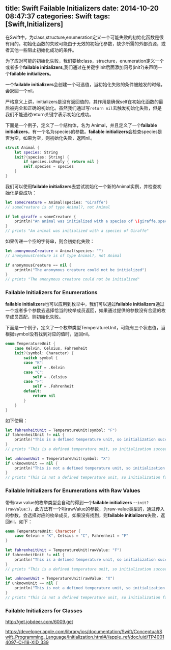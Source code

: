 title: Swift Failable Initializers
date: 2014-10-20 08:47:37
categories: Swift
tags: [Swift,Initializers]
---
在Swift中，为class,structure,enumeration定义一个可能失败的初始化函数是很有用的。初始化函数的失败可能由于无效的初始化参数，缺少所需的外部资源，或者其他一些阻止初始化成功的条件。

为了应对可能的初始化失败，我们要给class，structure，enumeration定义一个或者多个**failable initializers**,我们通过在关键字init后面添加问号(init?)来声明一个**failable initializers**。

<!-- more -->

一个**failable initializers**会创建一个可选值，当初始化失败的条件被触发的时候，会返回一个nil。

严格意义上讲，initializers是没有返回值的，其作用是确保self在初始化函数的最后被完全和正确的初始化。虽然我们通过写`return nil`去触发初始化失败，但是我们不能通过return关键字表示初始化成功。

下面是一个例子，定义了一个结构体，名为 Animal，并且定义了一个**failable initializers**，有一个名为species的参数。**failable initializers**会检查species是否为空，如果为空，则初始化失败，返回nil。
```swift
struct Animal {
    let species: String
    init?(species: String) {
        if species.isEmpty { return nil }
        self.species = species
    }
}
```
我们可以使用**failable initializers**去尝试初始化一个新的Animal实例，并检查初始化是否成功：
```swift
let someCreature = Animal(species: "Giraffe")
// someCreature is of type Animal?, not Animal
 
if let giraffe = someCreature {
    println("An animal was initialized with a species of \(giraffe.species)")
}
// prints "An animal was initialized with a species of Giraffe"
```
如果传递一个空的字符串，则会初始化失败：
```swift
let anonymousCreature = Animal(species: "")
// anonymousCreature is of type Animal?, not Animal
 
if anonymousCreature == nil {
    println("The anonymous creature could not be initialized")
}
// prints "The anonymous creature could not be initialized"
```

### Failable Initializers for Enumerations

**failable initializers**也可以应用到枚举中，我们可以通过**failable initializers**通过一个或者多个参数去选择恰当的枚举成员返回，如果通过提供的参数没有合适的枚举成员匹配，则初始化失败。

下面是一个例子，定义了一个枚举类型TemperatureUnit，可能有三个状态值，当根据symbol没有找到对应的值时，返回nil。
```swift
enum TemperatureUnit {
    case Kelvin, Celsius, Fahrenheit
    init?(symbol: Character) {
        switch symbol {
        case "K":
            self = .Kelvin
        case "C":
            self = .Celsius
        case "F":
            self = .Fahrenheit
        default:
            return nil
        }
    }
}
```
如下使用：
```swift
let fahrenheitUnit = TemperatureUnit(symbol: "F")
if fahrenheitUnit != nil {
    println("This is a defined temperature unit, so initialization succeeded.")
}
// prints "This is a defined temperature unit, so initialization succeeded."
 
let unknownUnit = TemperatureUnit(symbol: "X")
if unknownUnit == nil {
    println("This is not a defined temperature unit, so initialization failed.")
}
// prints "This is not a defined temperature unit, so initialization failed."
```

### Failable Initializers for Enumerations with Raw Values

带有raw value的枚举类型会自动的得到一个**failable initializers** --`init?(rawValue:)`，此方法有一个叫rawValue的参数，为raw-value类型的，通过传入的参数，会选择对应的枚举成员，如果没有找到，则**failable initializers**失败，返回nil。如下：
```swift
enum TemperatureUnit: Character {
    case Kelvin = "K", Celsius = "C", Fahrenheit = "F"
}
 
let fahrenheitUnit = TemperatureUnit(rawValue: "F")
if fahrenheitUnit != nil {
    println("This is a defined temperature unit, so initialization succeeded.")
}
// prints "This is a defined temperature unit, so initialization succeeded."
 
let unknownUnit = TemperatureUnit(rawValue: "X")
if unknownUnit == nil {
    println("This is not a defined temperature unit, so initialization failed.")
}
// prints "This is not a defined temperature unit, so initialization failed."
```

### Failable Initializers for Classes

























http://get.jobdeer.com/6009.get

https://developer.apple.com/library/ios/documentation/Swift/Conceptual/Swift_Programming_Language/Initialization.html#//apple_ref/doc/uid/TP40014097-CH18-XID_339